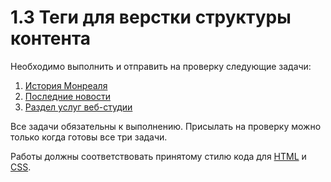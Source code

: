 # 1.3 Теги для верстки структуры контента

Необходимо выполнить и отправить на проверку следующие задачи:

1. [История Монреаля](./markup)
2. [Последние новости](./latest-news)
3. [Раздел услуг веб-студии](./web-studio)

Все задачи обязательны к выполнению. Присылать на проверку можно только когда готовы все три задачи.

Работы должны соответствовать принятому стилю кода для [HTML](https://github.com/netology-code/codestyle/tree/master/html) и [CSS](https://github.com/netology-code/codestyle/tree/master/css).
